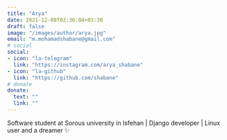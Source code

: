 ```yaml
---
title: "Arya"
date: 2021-12-08T02:36:04+03:30
draft: false
image: "/images/author/arya.jpg"
email: "m.mohamadshabane@gmail.com"
# social
social:
- icon: "la-telegram"
  link: "https://instagram.com/arya_shabane"
- icon: "la-github"
  link: "https://github.com/shabane"
# donate
donate:
  text: ""
  link: ""
---
```


Software student at Sorous university in Isfehan | Django developer | Linux user and a dreamer ✨